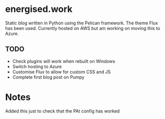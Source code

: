 # energised.work

Static blog written in Python using the Pelican framework. The theme Flux has been used. Currently hosted on
AWS but am working on moving this to Azure.

## TODO

- Check plugins will work when rebuilt on Windows
- Switch hosting to Azure
- Customise Flux to allow for custom CSS and JS
- Complete first blog post on Pumpy

# Notes

Added this just to check that the PAt config has worked
